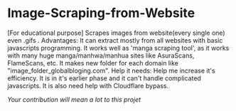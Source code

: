 # Image-Scraping-from-Website
[For educational purpose] Scrapes images from website(every single one) even .gifs . 
Advantages:
It can extract mostly from all websites with basic javascripts programming.
It works well as 'manga scraping tool', as it works with many huge manga/manhwa/manhua sites like AsuraScans, FlameScans, etc.
It makes new folder for each domain like "image_folder_globalbloging.com".
Help it needs:
 Help me increase it's efficiency.
 It is in it's earlier phase and it can't handle complicated javascripts.
 It is also need help with Cloudflare bypass.

 *Your contribution will mean a lot to this projet*
